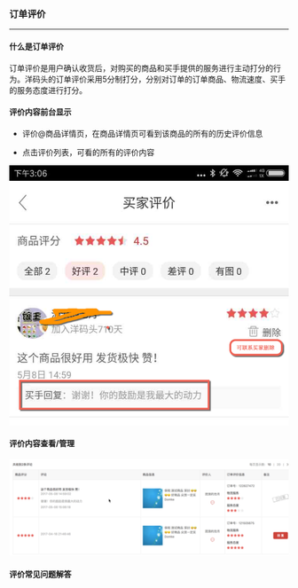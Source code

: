### 订单评价

---

#### 什么是订单评价

订单评价是用户确认收货后，对购买的商品和买手提供的服务进行主动打分的行为。洋码头的订单评价采用5分制打分，分别对订单的订单商品、物流速度、买手的服务态度进行打分。

#### 评价内容前台显示

* 评价@商品详情页，在商品详情页可看到该商品的所有的历史评价信息



* 点击评价列表，可看的所有的评价内容

![](/order-management/images/orderrate3.png)

#### 评价内容查看/管理

![](/order-management/images/orderrate4.png)

#### 评价常见问题解答



